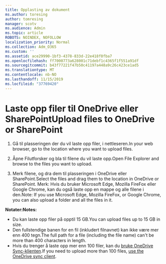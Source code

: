 ```yaml
---
title: Opplasting av dokument
ms.author: toresing
author: tomresing
manager: scotv
ms.audience: Admin
ms.topic: article
ROBOTS: NOINDEX, NOFOLLOW
localization_priority: Normal
ms.collection: Adm_O365
ms.custom: ''
ms.assetid: ace29990-1bf3-4378-833d-22e418f0fba7
ms.openlocfilehash: ff7000773a628001c71debf1c4365f1f551a91df
ms.sourcegitcommit: b43f77221f47b50c41197a448a9c26c423ce1ad5
ms.translationtype: MT
ms.contentlocale: nb-NO
ms.lasthandoff: 11/15/2019
ms.locfileid: "37769420"
---
```

# <a name="upload-files-to-onedrive-or-sharepoint"></a><span data-ttu-id="3e2f9-102">Laste opp filer til OneDrive eller SharePoint</span><span class="sxs-lookup"><span data-stu-id="3e2f9-102">Upload files to OneDrive or SharePoint</span></span>

1. <span data-ttu-id="3e2f9-103">Gå til plasseringen der du vil laste opp filer, i nettleseren.</span><span class="sxs-lookup"><span data-stu-id="3e2f9-103">In your web browser, go to the location where you want to upload files.</span></span>
    
2. <span data-ttu-id="3e2f9-104">Åpne Filutforsker og bla til filene du vil laste opp.</span><span class="sxs-lookup"><span data-stu-id="3e2f9-104">Open File Explorer and browse to the files you want to upload.</span></span>
    
3. <span data-ttu-id="3e2f9-105">Merk filene, og dra dem til plasseringen i OneDrive eller SharePoint.</span><span class="sxs-lookup"><span data-stu-id="3e2f9-105">Select the files and drag them to the location in OneDrive or SharePoint.</span></span> <span data-ttu-id="3e2f9-106">Merk: Hvis du bruker Microsoft Edge, Mozilla FireFox eller Google Chrome, kan du også laste opp en mappe og alle filene i den.</span><span class="sxs-lookup"><span data-stu-id="3e2f9-106">Note: If you use Microsoft Edge, Mozilla FireFox, or Google Chrome, you can also upload a folder and all the files in it.</span></span>
    
<span data-ttu-id="3e2f9-107">**Notater:**</span><span class="sxs-lookup"><span data-stu-id="3e2f9-107">**Notes:**</span></span>

- <span data-ttu-id="3e2f9-108">Du kan laste opp filer på opptil 15 GB.</span><span class="sxs-lookup"><span data-stu-id="3e2f9-108">You can upload files up to 15 GB in size.</span></span> 
- <span data-ttu-id="3e2f9-109">Den fullstendige banen for en fil (inkludert filnavnet) kan ikke være mer enn 400 tegn.</span><span class="sxs-lookup"><span data-stu-id="3e2f9-109">The full path for a file (including the file name) can't be more than 400 characters in length.</span></span> 
- <span data-ttu-id="3e2f9-110">Hvis du trenger å laste opp mer enn 100 filer, kan du [bruke OneDrive Sync-klienten](https://go.microsoft.com/fwlink/?linkid=866427).</span><span class="sxs-lookup"><span data-stu-id="3e2f9-110">If you need to upload more than 100 files, [use the OneDrive sync client](https://go.microsoft.com/fwlink/?linkid=866427).</span></span> 
  

